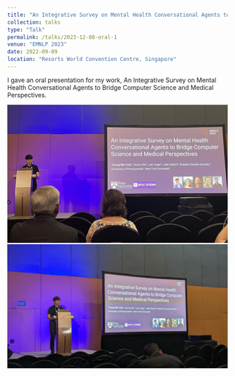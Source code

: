 ```yaml
---
title: "An Integrative Survey on Mental Health Conversational Agents to Bridge Computer Science and Medical Perspectives"
collection: talks
type: "Talk"
permalink: /talks/2023-12-08-oral-1
venue: "EMNLP 2023"
date: 2022-09-09
location: "Resorts World Convention Centre, Singapore"
---
```


I gave an oral presentation for my work, An Integrative Survey on Mental Health Conversational Agents to Bridge Computer Science and Medical Perspectives.

![image](/images/2023-12-08-oral-1.jpeg)
![image](/images/2023-12-08-oral-2.JPG)
